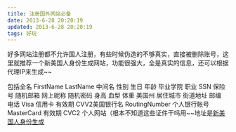 ```yaml
---
title: 注册国外网站必备
date: 2013-6-28 20:20:19
updated: 2013-6-28 20:20:19
tags: 好玩
---
```

好多网站注册都不允许国人注册，有些时候伪造的不够真实，直接被删除账号，这里就推荐一个新美国人身份生成网站，功能很强大，全是真实的信息，还可以根据代理IP来生成~~

包括全名 FirstName LastName 中间名 性别 生日 年龄 毕业学院 职业 SSN 保险号 随机邮箱 网上昵称 随机密码 身高 血型 体重 美国州 居住城市 街道地址 邮编 电话 Visa 信用卡 有效期 CVV2美国银行名 RoutingNumber 个人银行帐号 MasterCard 有效期 CVC2 个人网站（根本不知道这些证件干吗用~~地址是[新美国人身份生成](http://cn.usinfo.me/)